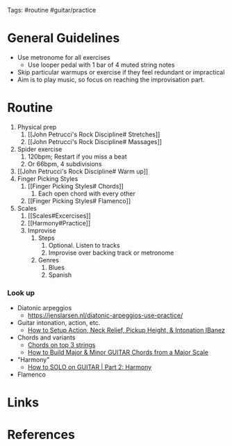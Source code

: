 Tags: #routine #guitar/practice  

# General Guidelines
- Use metronome for all exercises
	- Use looper pedal with 1 bar of 4 muted string notes
- Skip particular warmups or exercise if they feel redundant or impractical
- Aim is to play music, so focus on reaching the improvisation part.

# Routine
1. Physical prep
	1. [[John Petrucci's Rock Discipline# Stretches]]
	2. [[John Petrucci's Rock Discipline# Massages]]
2. Spider exercise
	1. 120bpm; Restart if you miss a beat
	2. Or 66bpm, 4 subdivisions
3. [[John Petrucci's Rock Discipline# Warm up]]
4. Finger Picking Styles
	1. [[Finger Picking Styles# Chords]]
		1. Each open chord with every other
	2. [[Finger Picking Styles# Flamenco]]
5. Scales
	1. [[Scales#Excercises]]
	2. [[Harmony#Practice]]
	3. Improvise
		1. Steps
			1. Optional. Listen to tracks
			2. Improvise over backing track or metronome
		2. Genres
			1. Blues
			2. Spanish 

### Look up
- Diatonic arpeggios
	- https://jenslarsen.nl/diatonic-arpeggios-use-practice/
- Guitar intonation, action, etc.
	- [How to Setup Action, Neck Relief, Pickup Height, & Intonation IBanez](https://www.youtube.com/watch?v=VQQ-P7gB4GM)
- Chords and variants
	- [Chords on top 3 strings](https://www.youtube.com/watch?v=F7IBeEv4twk&t=1s)
	- [How to Build Major & Minor GUITAR Chords from a Major Scale](https://www.youtube.com/watch?v=6YO4bDMdw4s)
- "Harmony"
	- [How to SOLO on GUITAR | Part 2: Harmony](https://www.youtube.com/watch?v=xjH7x3-JZCI)
- Flamenco

# Links

# References
